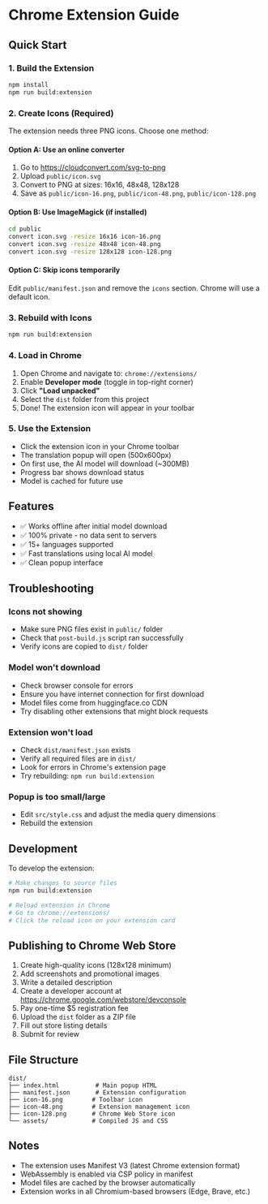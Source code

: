 # Chrome Extension Guide

## Quick Start

### 1. Build the Extension

```bash
npm install
npm run build:extension
```

### 2. Create Icons (Required)

The extension needs three PNG icons. Choose one method:

#### Option A: Use an online converter
1. Go to https://cloudconvert.com/svg-to-png
2. Upload `public/icon.svg`
3. Convert to PNG at sizes: 16x16, 48x48, 128x128
4. Save as `public/icon-16.png`, `public/icon-48.png`, `public/icon-128.png`

#### Option B: Use ImageMagick (if installed)
```bash
cd public
convert icon.svg -resize 16x16 icon-16.png
convert icon.svg -resize 48x48 icon-48.png
convert icon.svg -resize 128x128 icon-128.png
```

#### Option C: Skip icons temporarily
Edit `public/manifest.json` and remove the `icons` section. Chrome will use a default icon.

### 3. Rebuild with Icons

```bash
npm run build:extension
```

### 4. Load in Chrome

1. Open Chrome and navigate to: `chrome://extensions/`
2. Enable **Developer mode** (toggle in top-right corner)
3. Click **"Load unpacked"**
4. Select the `dist` folder from this project
5. Done! The extension icon will appear in your toolbar

### 5. Use the Extension

- Click the extension icon in your Chrome toolbar
- The translation popup will open (500x600px)
- On first use, the AI model will download (~300MB)
- Progress bar shows download status
- Model is cached for future use

## Features

- ✅ Works offline after initial model download
- ✅ 100% private - no data sent to servers
- ✅ 15+ languages supported
- ✅ Fast translations using local AI model
- ✅ Clean popup interface

## Troubleshooting

### Icons not showing
- Make sure PNG files exist in `public/` folder
- Check that `post-build.js` script ran successfully
- Verify icons are copied to `dist/` folder

### Model won't download
- Check browser console for errors
- Ensure you have internet connection for first download
- Model files come from huggingface.co CDN
- Try disabling other extensions that might block requests

### Extension won't load
- Check `dist/manifest.json` exists
- Verify all required files are in `dist/`
- Look for errors in Chrome's extension page
- Try rebuilding: `npm run build:extension`

### Popup is too small/large
- Edit `src/style.css` and adjust the media query dimensions
- Rebuild the extension

## Development

To develop the extension:

```bash
# Make changes to source files
npm run build:extension

# Reload extension in Chrome
# Go to chrome://extensions/
# Click the reload icon on your extension card
```

## Publishing to Chrome Web Store

1. Create high-quality icons (128x128 minimum)
2. Add screenshots and promotional images
3. Write a detailed description
4. Create a developer account at https://chrome.google.com/webstore/devconsole
5. Pay one-time $5 registration fee
6. Upload the `dist` folder as a ZIP file
7. Fill out store listing details
8. Submit for review

## File Structure

```
dist/
├── index.html          # Main popup HTML
├── manifest.json       # Extension configuration
├── icon-16.png        # Toolbar icon
├── icon-48.png        # Extension management icon
├── icon-128.png       # Chrome Web Store icon
└── assets/            # Compiled JS and CSS
```

## Notes

- The extension uses Manifest V3 (latest Chrome extension format)
- WebAssembly is enabled via CSP policy in manifest
- Model files are cached by the browser automatically
- Extension works in all Chromium-based browsers (Edge, Brave, etc.)
